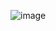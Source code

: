 ![image](https://github.com/eyecode4you/Caesar-Cipher/assets/77638909/ccaac258-c729-455c-bad9-02f56606321a)
